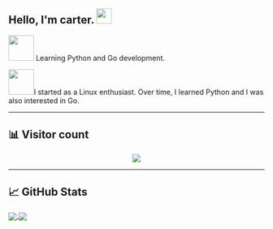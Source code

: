<h2> Hello, I'm carter. <img src="https://raw.githubusercontent.com/MartinHeinz/MartinHeinz/master/wave.gif" width="30px"></h2>


<img src="https://media.giphy.com/media/WUlplcMpOCEmTGBtBW/giphy.gif" width="50"> Learning Python and Go development.

<img src="https://media.giphy.com/media/VgCDAzcKvsR6OM0uWg/giphy.gif" width="50">I started as a Linux enthusiast. Over time, I learned Python and I was also interested in Go.

---
## 📊 Visitor count
<p align="center">
  <img src="https://profile-counter.glitch.me/johe123qwe/count.svg" />
</p>

---
## &#x1f4c8; GitHub Stats
<a href="https://github.com/johe123qwe/">
  <img align="center" src="https://github-readme-stats.anuraghazra1.vercel.app/api/top-langs/?username=johe123qwe&line_height=27&layout=compact&theme=chartreuse-dark" />
</a>
<a href="https://github.com/johe123qwe/">
  <img align="center" src="https://github-readme-stats.anuraghazra1.vercel.app/api?username=johe123qwe&show_icons=true&line_height=20&include_all_commits=true&theme=chartreuse-dark&count_private=true" />
</a>
